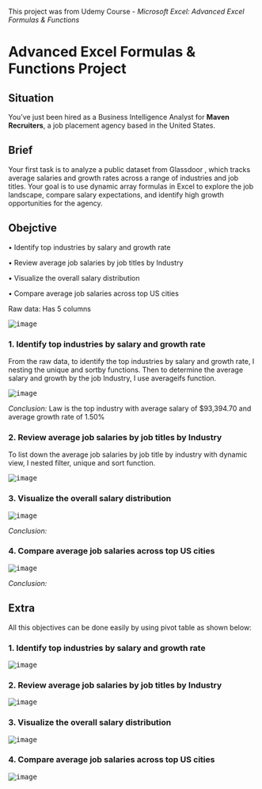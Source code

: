 This project was from Udemy Course - _Microsoft Excel: Advanced Excel Formulas & Functions_

# Advanced Excel Formulas & Functions Project

## Situation
You’ve just been hired as a Business Intelligence Analyst for **Maven Recruiters**, a job placement agency based in the United States.

## Brief
Your first task is to analyze a public dataset from Glassdoor , which tracks average salaries and growth rates across a range of industries and job titles. Your goal is to use
dynamic array formulas in Excel to explore the job landscape, compare salary expectations, and identify high growth opportunities for the agency.

## Obejctive
• Identify top industries by salary and growth rate

• Review average job salaries by job titles by Industry 

• Visualize the overall salary distribution

• Compare average job salaries across top US cities

Raw data: Has 5 columns

<kbd>![image](https://github.com/Sakinahcr/Maven-Analytics-Excel-Project/assets/132161850/44230e4d-ae79-486a-afb0-4168f8829da5)

### 1. Identify top industries by salary and growth rate

From the raw data, to identify the top industries by salary and growth rate, I nesting the unique and sortby functions. Then to determine the average salary and growth by the job Industry, I use averageifs function.

<kbd>![image](https://github.com/Sakinahcr/Maven-Analytics-Excel-Project/assets/132161850/8de509d7-c875-46b2-8cef-9af61c9cd2e6)

_Conclusion:_ Law is the top industry with average salary of $93,394.70 and average growth rate of 1.50%

### 2. Review average job salaries by job titles by Industry 

To list down the average job salaries by job title by industry with dynamic view, I nested filter, unique and sort function. 

<kbd>![image](https://github.com/Sakinahcr/Maven-Analytics-Excel-Project/assets/132161850/902e954b-31f0-4f67-9749-af9d53b3f7e9)

### 3. Visualize the overall salary distribution 

<kbd>![image](https://github.com/Sakinahcr/Maven-Analytics-Excel-Project/assets/132161850/d7962c77-9603-46f4-bd6a-f75633127870)

_Conclusion:_

### 4. Compare average job salaries across top US cities 

<kbd>![image](https://github.com/Sakinahcr/Maven-Analytics-Excel-Project/assets/132161850/4b7b23ff-6114-4277-846e-b9c5489e8a75)

_Conclusion:_


## Extra

All this objectives can be done easily by using pivot table as shown below:

### 1. Identify top industries by salary and growth rate

<kbd>![image](https://github.com/Sakinahcr/Maven-Analytics-Excel-Project/assets/132161850/fa63e0a7-9850-4d78-965e-3c9234ea69c3)

### 2. Review average job salaries by job titles by Industry 

<kbd>![image](https://github.com/Sakinahcr/Maven-Analytics-Excel-Project/assets/132161850/9294965e-477c-4789-a022-0a22a5b2e90e)

### 3. Visualize the overall salary distribution 

<kbd>![image](https://github.com/Sakinahcr/Maven-Analytics-Excel-Project/assets/132161850/07c7e1a9-f7f8-4537-ab3d-73e4e4234a2c)

### 4. Compare average job salaries across top US cities

<kbd>![image](https://github.com/Sakinahcr/Maven-Analytics-Excel-Project/assets/132161850/4a2cb820-f3ef-4096-9226-dd578aa68b51)



